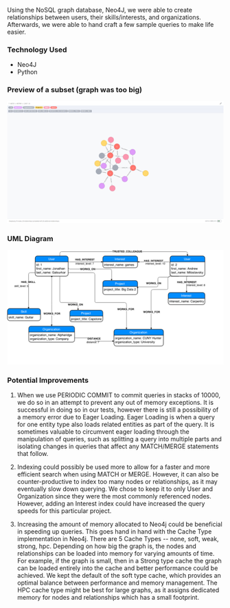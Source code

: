 Using the NoSQL graph database, Neo4J, we were able to create relationships between users, their skills/interests, and organizations.
Afterwards, we were able to hand craft a few sample queries to make life easier.

### Technology Used
- Neo4J
- Python

### Preview of a subset (graph was too big)
![alt text](OurGraph.png)

### UML Diagram
![alt text](CollaboratorDesignDiagram.png)

### Potential Improvements
1. When we use PERIODIC COMMIT to commit queries in stacks of 10000, we do so in an attempt to prevent any out of memory exceptions. 
It is successful in doing so in our tests, however there is still a possibility of a memory error due to Eager Loading. Eager Loading 
is when a query for one entity type also loads related entities as part of the query. It is sometimes valuable to circumvent eager loading 
through the manipulation of queries, such as splitting a query into multiple parts and isolating changes in queries that affect any MATCH/MERGE 
statements that follow.

2. Indexing could possibly be used more to allow for a faster and more efficient search when using MATCH or MERGE. However, it can also be 
counter-productive to index too many nodes or relationships, as it may eventually slow down querying. We chose to keep it to only User and 
Organization since they were the most commonly referenced nodes. However, adding an Interest index could have increased the query speeds
for this particular project.

3. Increasing the amount of memory allocated to Neo4j could be beneficial in speeding up queries. This goes hand in hand with the Cache Type
implementation in Neo4j. There are 5 Cache Types -- none, soft, weak, strong, hpc. Depending on how big the graph is, the nodes and relationships 
can be loaded into memory for varying amounts of time. For example, if the graph is small, then in a Strong type cache the graph can be loaded 
entirely into the cache and better performance could be achieved. We kept the default of the soft type cache, which provides an optimal balance
between performance and memory management. The HPC cache type might be best for large graphs, as it assigns dedicated memory for nodes and 
relationships which has a small footprint.
